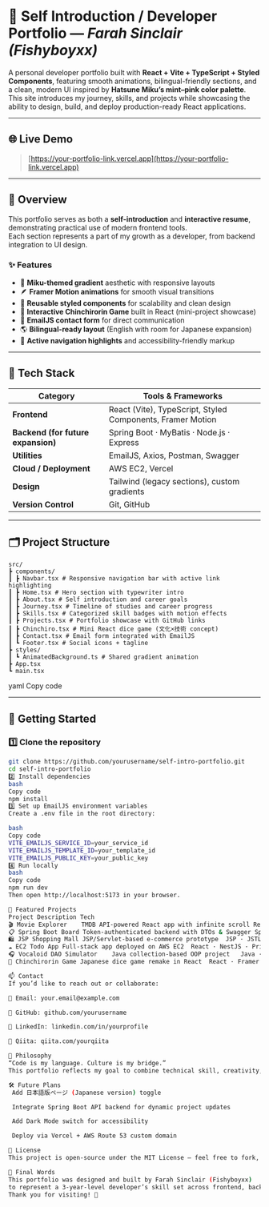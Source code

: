 # 🌸 Self Introduction / Developer Portfolio — *Farah Sinclair (Fishyboyxx)*

A personal developer portfolio built with **React + Vite + TypeScript + Styled Components**, featuring smooth animations, bilingual-friendly sections, and a clean, modern UI inspired by **Hatsune Miku’s mint–pink color palette**.  
This site introduces my journey, skills, and projects while showcasing the ability to design, build, and deploy production-ready React applications.

---

## 🌐 Live Demo
> [https://your-portfolio-link.vercel.app](https://your-portfolio-link.vercel.app)

---

## 🧭 Overview

This portfolio serves as both a **self-introduction** and **interactive resume**, demonstrating practical use of modern frontend tools.  
Each section represents a part of my growth as a developer, from backend integration to UI design.

### ✨ Features
- 🎨 **Miku-themed gradient** aesthetic with responsive layouts  
- 🪶 **Framer Motion animations** for smooth visual transitions  
- 🧠 **Reusable styled components** for scalability and clean design  
- 🧩 **Interactive Chinchirorin Game** built in React (mini-project showcase)  
- 💬 **EmailJS contact form** for direct communication  
- 🌎 **Bilingual-ready layout** (English with room for Japanese expansion)  
- 🔗 **Active navigation highlights** and accessibility-friendly markup

---

## 🧱 Tech Stack

| Category | Tools & Frameworks |
|-----------|--------------------|
| **Frontend** | React (Vite), TypeScript, Styled Components, Framer Motion |
| **Backend (for future expansion)** | Spring Boot · MyBatis · Node.js · Express |
| **Utilities** | EmailJS, Axios, Postman, Swagger |
| **Cloud / Deployment** | AWS EC2, Vercel |
| **Design** | Tailwind (legacy sections), custom gradients |
| **Version Control** | Git, GitHub |

---

## 🗂️ Project Structure

```
src/
┣ components/
┃ ┣ Navbar.tsx # Responsive navigation bar with active link highlighting
┃ ┣ Home.tsx # Hero section with typewriter intro
┃ ┣ About.tsx # Self introduction and career goals
┃ ┣ Journey.tsx # Timeline of studies and career progress
┃ ┣ Skills.tsx # Categorized skill badges with motion effects
┃ ┣ Projects.tsx # Portfolio showcase with GitHub links
┃ ┣ Chinchiro.tsx # Mini React dice game (文化×技術 concept)
┃ ┣ Contact.tsx # Email form integrated with EmailJS
┃ ┗ Footer.tsx # Social icons + tagline
┣ styles/
┃ ┗ AnimatedBackground.ts # Shared gradient animation
┣ App.tsx
┗ main.tsx
```


yaml
Copy code

---

## 🚀 Getting Started

### 1️⃣ Clone the repository
```bash
git clone https://github.com/yourusername/self-intro-portfolio.git
cd self-intro-portfolio
2️⃣ Install dependencies
bash
Copy code
npm install
3️⃣ Set up EmailJS environment variables
Create a .env file in the root directory:

bash
Copy code
VITE_EMAILJS_SERVICE_ID=your_service_id
VITE_EMAILJS_TEMPLATE_ID=your_template_id
VITE_EMAILJS_PUBLIC_KEY=your_public_key
4️⃣ Run locally
bash
Copy code
npm run dev
Then open http://localhost:5173 in your browser.

💼 Featured Projects
Project	Description	Tech
🎬 Movie Explorer	TMDB API-powered React app with infinite scroll	React · Tailwind · TMDB API
📋 Spring Boot Board	Token-authenticated backend with DTOs & Swagger	Spring Boot · MyBatis · JWT
🛍 JSP Shopping Mall	JSP/Servlet-based e-commerce prototype	JSP · JSTL · Tomcat
☁️ EC2 Todo App	Full-stack app deployed on AWS EC2	React · NestJS · Prisma
🎧 Vocaloid DAO Simulator	Java collection-based OOP project	Java · DAO Pattern
🎲 Chinchirorin Game	Japanese dice game remake in React	React · Framer Motion · Howler.js

📫 Contact
If you’d like to reach out or collaborate:

💌 Email: your.email@example.com

🐙 GitHub: github.com/yourusername

💼 LinkedIn: linkedin.com/in/yourprofile

🧠 Qiita: qiita.com/yourqiita

🧩 Philosophy
“Code is my language. Culture is my bridge.”
This portfolio reflects my goal to combine technical skill, creativity, and cross-cultural understanding in every project I create.

🛠️ Future Plans
 Add 日本語版ページ (Japanese version) toggle

 Integrate Spring Boot API backend for dynamic project updates

 Add Dark Mode switch for accessibility

 Deploy via Vercel + AWS Route 53 custom domain

🧾 License
This project is open-source under the MIT License — feel free to fork, modify, or reference for your own portfolio!

💬 Final Words
This portfolio was designed and built by Farah Sinclair (Fishyboyxx)
to represent a 3-year-level developer’s skill set across frontend, backend, and full-stack web development.
Thank you for visiting! 🌸